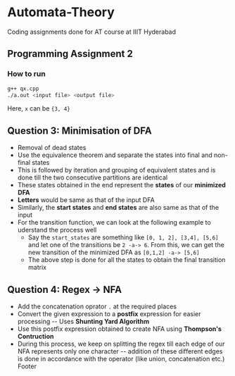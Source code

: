 # Automata-Theory
Coding assignments done for AT course at IIIT Hyderabad

## Programming Assignment 2

### How to run

``` bash
g++ qx.cpp
./a.out <input file> <output file>
```
Here, `x` can be `{3, 4}`

## Question 3: Minimisation of DFA

- Removal of dead states
- Use the equivalence theorem and separate the states into final and non-final states
- This is followed by iteration and grouping of equivalent states and is done till the two consecutive partitions are identical
- These states obtained in the end represent the **states** of our **minimized DFA**
- **Letters** would be same as that of the input DFA
- Similarly, the **start states** and **end states** are also same as that of the input
- For the transition function, we can look at the following example to uderstand the process well
    - Say the `start_states` are something like `[0, 1, 2], [3,4], [5,6]` and let one of the transitions be `2 -a-> 6`. From this, we can get the new transition of the minimized DFA as `[0,1,2] -a-> [5,6]`
    - The above step is done for all the states to obtain the final transition matrix


## Question 4: Regex -> NFA

- Add the concatenation oprator `.` at the required places
- Convert the given expression to a **postfix** expression for easier processing -- Uses **Shunting Yard Algorithm**
- Use this postfix expression obtained to create NFA using **Thompson's Contruction**
- During this process, we keep on splitting the regex till each edge of our NFA represents only one character -- addition of these different edges is done in accordance with the operator (like union, concatenation etc.)
Footer
